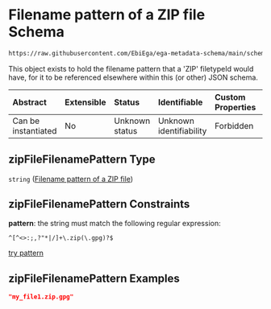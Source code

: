 # Filename pattern of a ZIP file Schema

```txt
https://raw.githubusercontent.com/EbiEga/ega-metadata-schema/main/schemas/EGA.common-definitions.json#/$defs/zipFileFilenamePattern
```

This object exists to hold the filename pattern that a 'ZIP' filetypeId would have, for it to be referenced elsewhere within this (or other) JSON schema.

| Abstract            | Extensible | Status         | Identifiable            | Custom Properties | Additional Properties | Access Restrictions | Defined In                                                                                           |
| :------------------ | :--------- | :------------- | :---------------------- | :---------------- | :-------------------- | :------------------ | :--------------------------------------------------------------------------------------------------- |
| Can be instantiated | No         | Unknown status | Unknown identifiability | Forbidden         | Allowed               | none                | [EGA.common-definitions.json\*](../../../schemas/EGA.common-definitions.json "open original schema") |

## zipFileFilenamePattern Type

`string` ([Filename pattern of a ZIP file](ega-4-defs-filename-pattern-of-a-zip-file.md))

## zipFileFilenamePattern Constraints

**pattern**: the string must match the following regular expression:&#x20;

```regexp
^[^<>:;,?"*|/]+\.zip(\.gpg)?$
```

[try pattern](https://regexr.com/?expression=%5E%5B%5E%3C%3E%3A%3B%2C%3F%22*%7C%2F%5D%2B%5C.zip\(%5C.gpg\)%3F%24 "try regular expression with regexr.com")

## zipFileFilenamePattern Examples

```json
"my_file1.zip.gpg"
```
